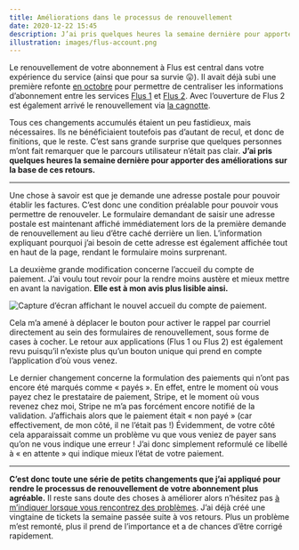 ```yaml
---
title: Améliorations dans le processus de renouvellement
date: 2020-12-22 15:45
description: J’ai pris quelques heures la semaine dernière pour apporter des améliorations au processus de renouvellement de l’abonnement Flus.
illustration: images/flus-account.png
---
```


Le renouvellement de votre abonnement à Flus est central dans votre expérience
du service (ainsi que pour sa survie 😛). Il avait déjà subi une première
refonte [en octobre](https://flus.fr/carnet/weeknotes-17.html) pour permettre
de centraliser les informations d’abonnement entre les services [Flus 1](https://flus.io)
et [Flus 2](https://flus.fr). Avec l’ouverture de Flus 2 est également arrivé
le renouvellement via [la cagnotte](https://flus.fr/cagnotte).

Tous ces changements accumulés étaient un peu fastidieux, mais nécessaires. Ils
ne bénéficiaient toutefois pas d’autant de recul, et donc de finitions, que le
reste. C’est sans grande surprise que quelques personnes m’ont fait remarquer
que le parcours utilisateur n’était pas clair. **J’ai pris quelques heures la
semaine dernière pour apporter des améliorations sur la base de ces retours.**

---

Une chose à savoir est que je demande une adresse postale pour pouvoir établir
les factures. C’est donc une condition préalable pour pouvoir vous permettre de
renouveler. Le formulaire demandant de saisir une adresse postale est
maintenant affiché immédiatement lors de la première demande de renouvellement
au lieu d’être caché derrière un lien. L’information expliquant pourquoi j’ai
besoin de cette adresse est également affichée tout en haut de la page, rendant
le formulaire moins surprenant.

La deuxième grande modification concerne l’accueil du compte de paiement. J’ai
voulu tout revoir pour la rendre moins austère et mieux mettre en avant la
navigation. **Elle est à mon avis plus lisible ainsi.**

<div class="screenshot">
    <img class="illustration screenshot__image" src="images/flus-account.png" alt="Capture d’écran affichant le nouvel accueil du compte de paiement.">
</div>

Cela m’a amené à déplacer le bouton pour activer le rappel par courriel
directement au sein des formulaires de renouvellement, sous forme de cases à
cocher. Le retour aux applications (Flus 1 ou Flus 2) est également revu
puisqu’il n’existe plus qu’un bouton unique qui prend en compte l’application
d’où vous venez.

Le dernier changement concerne la formulation des paiements qui n’ont pas
encore été marqués comme « payés ». En effet, entre le moment où vous payez chez le
prestataire de paiement, Stripe, et le moment où vous revenez chez moi, Stripe
ne m’a pas forcément encore notifié de la validation. J’affichais alors que
le paiement était « non payé » (car effectivement, de mon côté, il ne l’était
pas !) Évidemment, de votre côté cela apparaissait comme un problème vu que
vous veniez de payer sans qu’on ne vous indique une erreur ! J’ai donc
simplement reformulé ce libellé à « en attente » qui indique mieux l’état de
votre paiement.

---

**C’est donc toute une série de petits changements que j’ai appliqué pour
rendre le processus de renouvellement de votre abonnement plus agréable.** Il
reste sans doute des choses à améliorer alors n’hésitez pas [à m’indiquer
lorsque vous rencontrez des problèmes](https://flus.fr/contact). J’ai déjà créé
une vingtaine de tickets la semaine passée suite à vos retours. Plus un
problème m’est remonté, plus il prend de l’importance et a de chances d’être
corrigé rapidement.
